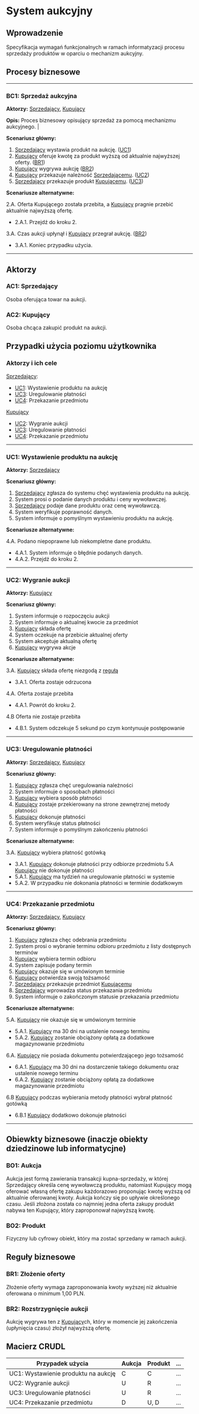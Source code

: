# System aukcyjny

## Wprowadzenie

Specyfikacja wymagań funkcjonalnych w ramach informatyzacji procesu sprzedaży produktów w oparciu o mechanizm aukcyjny. 

## Procesy biznesowe

---
<a id="bc1"></a>
### BC1: Sprzedaż aukcyjna 

**Aktorzy:** [Sprzedający](#ac1), [Kupujący](#ac2)

**Opis:** Proces biznesowy opisujący sprzedaż za pomocą mechanizmu aukcyjnego. |

**Scenariusz główny:**
1. [Sprzedający](#ac1) wystawia produkt na aukcję. ([UC1](#uc1))
2. [Kupujący](#ac2) oferuje kwotę za produkt wyższą od aktualnie najwyższej oferty. ([BR1](#br1))
3. [Kupujący](#ac2) wygrywa aukcję ([BR2](#br2))
4. [Kupujący](#ac2) przekazuje należność [Sprzedającemu](#ac1). ([UC2](#uc2))
5. [Sprzedający](#ac1) przekazuje produkt [Kupującemu](#ac2). ([UC3](#uc3))

**Scenariusze alternatywne:** 

2.A. Oferta Kupującego została przebita, a [Kupujący](#ac2) pragnie przebić aktualnie najwyższą ofertę.
* 2.A.1. Przejdź do kroku 2.

3.A. Czas aukcji upłynął i [Kupujący](#ac2) przegrał aukcję. ([BR2](#br2))
* 3.A.1. Koniec przypadku użycia.

---

## Aktorzy

<a id="ac1"></a>
### AC1: Sprzedający

Osoba oferująca towar na aukcji.

<a id="ac2"></a>
### AC2: Kupujący

Osoba chcąca zakupić produkt na aukcji.


## Przypadki użycia poziomu użytkownika

### Aktorzy i ich cele

[Sprzedający](#ac1):
* [UC1](#uc1): Wystawienie produktu na aukcję
* [UC3](#uc3): Uregulowanie płatności
* [UC4](#uc4): Przekazanie przedmiotu 

[Kupujący](#ac2)
* [UC2](#uc2): Wygranie aukcji
* [UC3](#uc3): Uregulowanie płatności
* [UC4](#uc4): Przekazanie przedmiotu


---
<a id="uc1"></a>
### UC1: Wystawienie produktu na aukcję

**Aktorzy:** [Sprzedający](#ac1)

**Scenariusz główny:**
1. [Sprzedający](#ac1) zgłasza do systemu chęć wystawienia produktu na aukcję.
2. System prosi o podanie danych produktu i ceny wywoławczej.
3. [Sprzedający](#ac1) podaje dane produktu oraz cenę wywoławczą.
4. System weryfikuje poprawność danych.
5. System informuje o pomyślnym wystawieniu produktu na aukcję.

**Scenariusze alternatywne:** 

4.A. Podano niepoprawne lub niekompletne dane produktu.
* 4.A.1. System informuje o błędnie podanych danych.
* 4.A.2. Przejdź do kroku 2.

---

<a id="uc2"></a>
### UC2: Wygranie aukcji

**Aktorzy:** [Kupujący](#ac2)

**Scenariusz główny:**
1. System informuje o rozpoczęciu aukcji
2. System informuje o aktualnej kwocie za przedmiot
3. [Kupujący](#ac2) składa ofertę 
4. System oczekuje na przebicie aktualnej oferty
5. System akceptuje aktualną ofertę
6. [Kupujący](#ac2) wygrywa akcje

**Scenariusze alternatywne:** 

3.A. [Kupujący](#ac2) składa ofertę niezgodą z [regułą](#br1) 
* 3.A.1. Oferta zostaje odrzucona

4.A. Oferta zostaje przebita
* 4.A.1. Powrót do kroku 2.

4.B Oferta nie zostaje przebita
* 4.B.1. System odczekuje 5 sekund po czym kontynuuje postępowanie

---

<a id="uc3"></a>
### UC3: Uregulowanie płatności

**Aktorzy:** [Sprzedający](#ac1), [Kupujący](#ac2)

**Scenariusz główny:**

1. [Kupujący](#ac2) zgłasza chęć uregulowania należności
2. System informuje o sposobach płatności
3. [Kupujący](#ac2) wybiera sposób płatności
4. [Kupujący](#ac2) zostaje przekierowany na strone zewnętrznej metody płatności
5. [Kupujący](#ac2) dokonuje płatności
6. System weryfikuje status płatności
7. System informuje o pomyślnym zakończeniu płatności

**Scenariusze alternatywne:** 

3.A. [Kupujący](#ac2) wybiera płatność gotówką
* 3.A.1. [Kupujący](#ac2) dokonuje płatności przy odbiorze przedmiotu
5.A [Kupujący](#ac2) nie dokonuje płatności
* 5.A.1. [Kupujący](#ac2) ma tydzień na uregulowanie płatności w systemie
* 5.A.2. W przypadku nie dokonania płatności w terminie dodatkowym

---

<a id="uc4"></a>
### UC4: Przekazanie przedmiotu

**Aktorzy:** [Sprzedający](#ac1), [Kupujący](#ac2)

**Scenariusz główny:**
1. [Kupujący](#ac2) zgłasza chęc odebrania przedmiotu
2. System prosi o wybranie terminu odbioru przedmiotu z listy dostępnych terminów
3. [Kupujący](#ac2) wybiera termin odbioru
4. System zapisuje podany termin
5. [Kupujący](#ac2) okazuje się w umówionym terminie
6. [Kupujący](#ac2) potwierdza swoją tożsamość
7. [Sprzedający](#ac1) przekazuje przedmiot [Kupującemu](#ac2)
8. [Sprzedający](#ac1) wprowadza status przekazania przedmiotu
9. System informuje o zakończonym statusie przekazania przedmiotu

**Scenariusze alternatywne:** 

5.A. [Kupujący](#ac2) nie okazuje się w umówionym terminie
* 5.A.1. [Kupujący](#ac2) ma 30 dni na ustalenie nowego terminu
* 5.A.2. [Kupujący](#ac2) zostanie obciążony opłatą za dodatkowe magazynowanie przedmiotu

6.A. [Kupujący](#ac2) nie posiada dokumentu potwierdzającego jego tożsamość
* 6.A.1. [Kupujący](#ac2) ma 30 dni na dostarczenie takiego dokumentu oraz ustalenie nowego terminu
* 6.A.2. [Kupujący](#ac2) zostanie obciążony opłatą za dodatkowe magazynowanie przedmiotu

6.B [Kupujący](#ac2) podczas wybierania metody płatności wybrał płatność gotówką
* 6.B.1 [Kupujący](#ac2) dodatkowo dokonuje płatności

---

## Obiewkty biznesowe (inaczje obiekty dziedzinowe lub informatycjne)

### BO1: Aukcja

Aukcja jest formą zawierania transakcji kupna-sprzedaży, w której Sprzedający określa cenę wywoławczą produktu, natomiast Kupujący mogą oferować własną ofertę zakupu każdorazowo proponując kwotę wyższą od aktualnie oferowanej kwoty. Aukcja kończy się po upływie określonego czasu. Jeśli złożona została co najmniej jedna oferta zakupy produkt nabywa ten Kupujący, który zaproponował najwyższą kwotę. 

### BO2: Produkt

Fizyczny lub cyfrowy obiekt, który ma zostać sprzedany w ramach aukcji.

## Reguły biznesowe

<a id="br1"></a>
### BR1: Złożenie oferty

Złożenie oferty wymaga zaproponowania kwoty wyższej niż aktualnie oferowana o minimum 1,00 PLN.


<a id="br2"></a>
### BR2: Rozstrzygnięcie aukcji

Aukcję wygrywa ten z [Kupujący](#ac2)ch, który w momencie jej zakończenia (upłynięcia czasu) złożył najwyższą ofertę.

## Macierz CRUDL


| Przypadek użycia                                  | Aukcja  | Produkt | ... |
| ------------------------------------------------- | ------- | ------- | --- |
| UC1: Wystawienie produktu na aukcję               |    C    |    C    | ... |
| UC2: Wygranie aukcji                              |    U    |    R    | ... |
| UC3: Uregulowanie płatności                       |    U    |    R    | ... |
| UC4: Przekazanie przedmiotu                       |    D    |   U, D  | ... |

